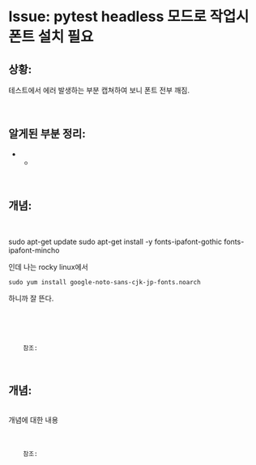 <!--
author: Dailyscat
purpose: issue arrange
rules:
 (1) 헤더와 문단사이
    <br/>
    <br/>
 (2) 코드가 작성되는 부분은 >로 정리
 (3) 참조는 해당 내용 바로 아래
    <br/>
    <br/>
 (4) 명령어는 bold
 (5) 방안은 ## 안의 과정은 ###
-->

# Issue: pytest headless 모드로 작업시 폰트 설치 필요

## 상황:
테스트에서 에러 발생하는 부분 캡쳐하여 보니 폰트 전부 깨짐.

<br/>

## 알게된 부분 정리:

- +

<br/>

## 개념:

<br/>

sudo apt-get update
sudo apt-get install -y fonts-ipafont-gothic fonts-ipafont-mincho

인데 나는 rocky linux에서

```
sudo yum install google-noto-sans-cjk-jp-fonts.noarch
```

하니까 잘 뜬다.

<br/>
<br/>
<br/>

        참조:

<br/>

## 개념:

<br/>
  개념에 대한 내용
<br/>
<br/>
<br/>

        참조:

<br/>
